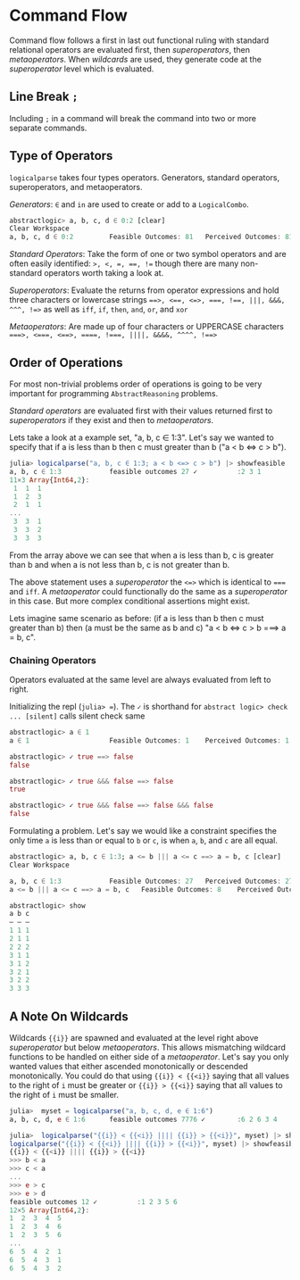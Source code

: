 # Command Flow
Command flow follows a first in last out functional ruling with standard relational operators are evaluated first, then *superoperators*, then *metaoperators*. When *wildcards* are used, they generate code at the *superoperator* level which is evaluated.

## Line Break `;`
Including `;` in a command will break the command into two or more separate commands.

## Type of Operators
`logicalparse` takes four types operators. Generators, standard operators, superoperators, and metaoperators.

*Generators*: `∈` and `in` are used to create or add to a `LogicalCombo`.
```julia
abstractlogic> a, b, c, d ∈ 0:2 [clear]
Clear Workspace
a, b, c, d ∈ 0:2         Feasible Outcomes: 81   Perceived Outcomes: 81 ✓        :1 0 0 2
```

*Standard Operators*: Take the form of one or two symbol operators and are often easily identified: `>, <, =, ==, !=` though there are many non-standard operators worth taking a look at.

*Superoperators*: Evaluate the returns from operator expressions and hold three characters or lowercase strings `==>, <==, <=>, ===, !==, |||, &&&, ^^^, !=>` as well as `iff`, `if`, `then`, `and`, `or`, and `xor`

*Metaoperators*: Are made up of four characters or UPPERCASE characters `===>, <===, <==>, ====, !===, ||||, &&&&, ^^^^, !==>`

## Order of Operations
For most non-trivial problems order of operations is going to be very important for programming `AbstractReasoning` problems.

*Standard operators* are evaluated first with their values returned first to *superoperators* if they exist and then to *metaoperators*.

Lets take a look at a example set, "a, b, c ∈ 1:3". Let's say we wanted to specify that if a is less than b then c must greater than b ("a < b <=> c > b").
```julia
julia> logicalparse("a, b, c ∈ 1:3; a < b <=> c > b") |> showfeasible
a, b, c ∈ 1:3            feasible outcomes 27 ✓          :2 3 1
11×3 Array{Int64,2}:
 1  1  1
 1  2  3
 2  1  1
...
 3  3  1
 3  3  2
 3  3  3
 ```
From the array above we can see that when a is less than b, c is greater than b and when a is not less than b, c is not greater than b.

The above statement uses a *superoperator* the `<=>` which is identical to `===` and `iff`. A *metaoperator* could functionally do the same as a *superoperator* in this case. But more complex conditional assertions might exist.

Lets imagine same scenario as before: (if a is less than b then c must greater than b) then (a must be the same as b and c) "a < b <=> c > b ===> a = b, c".

### Chaining Operators
Operators evaluated at the same level are always evaluated from left to right.

Initializing the repl (`julia> =`).
The `✓` is shorthand for `abstract logic> check ... [silent]`
calls silent check same
```julia
abstractlogic> a ∈ 1
a ∈ 1                    Feasible Outcomes: 1    Perceived Outcomes: 1 ✓✓        :1

abstractlogic> ✓ true ==> false
false

abstractlogic> ✓ true &&& false ==> false
true

abstractlogic> ✓ true &&& false ==> false &&& false
false
```

Formulating a problem. Let's say we would like a constraint specifies the only time
`a` is less than or equal to `b` or `c`, is when `a`, `b`, and `c` are all equal.
```julia
abstractlogic> a, b, c ∈ 1:3; a <= b ||| a <= c ==> a = b, c [clear]
Clear Workspace

a, b, c ∈ 1:3            Feasible Outcomes: 27   Perceived Outcomes: 27 ✓        :3 3 2
a <= b ||| a <= c ==> a = b, c   Feasible Outcomes: 8    Perceived Outcomes: 27 ✓        :3 2 2

abstractlogic> show
a b c
– – –
1 1 1
2 1 1
2 2 2
3 1 1
3 1 2
3 2 1
3 2 2
3 3 3
```

## A Note On Wildcards
Wildcards `{{i}}` are spawned and evaluated at the level right above *superoperator* but below *metaoperators*. This allows mismatching wildcard functions to be handled on either side of a *metaoperator*. Let's say you only wanted values that either ascended monotonically or descended monotonically. You could do that using `{{i}} < {{<i}}` saying that all values to the right of `i` must be greater or `{{i}} > {{<i}}` saying that all values to the right of `i` must be smaller.

```julia
julia>  myset = logicalparse("a, b, c, d, e ∈ 1:6")
a, b, c, d, e ∈ 1:6      feasible outcomes 7776 ✓        :6 2 6 3 4

julia>  logicalparse("{{i}} < {{<i}} |||| {{i}} > {{<i}}", myset) |> showfeasible
logicalparse("{{i}} < {{<i}} |||| {{i}} > {{<i}}", myset) |> showfeasible
{{i}} < {{<i}} |||| {{i}} > {{<i}}
>>> b < a
>>> c < a
...
>>> e > c
>>> e > d
feasible outcomes 12 ✓          :1 2 3 5 6
12×5 Array{Int64,2}:
1  2  3  4  5
1  2  3  4  6
1  2  3  5  6
...
6  5  4  2  1
6  5  4  3  1
6  5  4  3  2
```
